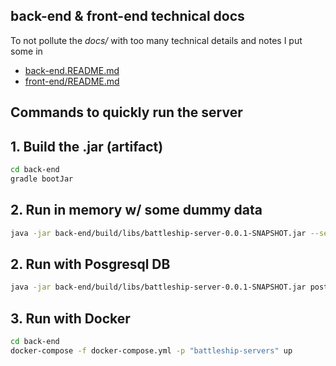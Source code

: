 ## back-end & front-end technical docs
To not pollute the *docs/* with too many technical details and notes I put some in
- [back-end.README.md](./back-end/README.md)
- [front-end/README.md](./front-end/README.md)

## Commands to quickly run the server

## 1. Build the .jar (artifact)
```bash
cd back-end
gradle bootJar
```

## 2. Run in memory w/ some dummy data
```bash
java -jar back-end/build/libs/battleship-server-0.0.1-SNAPSHOT.jar --server-port=9000
```

## 2. Run with Posgresql DB
```bash
java -jar back-end/build/libs/battleship-server-0.0.1-SNAPSHOT.jar postgres
```

## 3. Run with Docker
```bash
cd back-end
docker-compose -f docker-compose.yml -p "battleship-servers" up
```